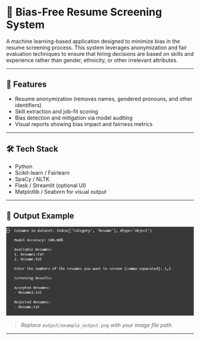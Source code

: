 # 📄 Bias-Free Resume Screening System

A machine learning-based application designed to minimize bias in the resume screening process. This system leverages anonymization and fair evaluation techniques to ensure that hiring decisions are based on skills and experience rather than gender, ethnicity, or other irrelevant attributes.

---

## 🚀 Features

- Resume anonymization (removes names, gendered pronouns, and other identifiers)
- Skill extraction and job-fit scoring
- Bias detection and mitigation via model auditing
- Visual reports showing bias impact and fairness metrics

---

## 🛠️ Tech Stack

- Python
- Scikit-learn / Fairlearn
- SpaCy / NLTK
- Flask / Streamlit (optional UI)
- Matplotlib / Seaborn for visual output

---

## 📸 Output Example

![Bias Mitigation Output](Output.jpeg)

> *Replace `output/example_output.png` with your image file path.*

---
